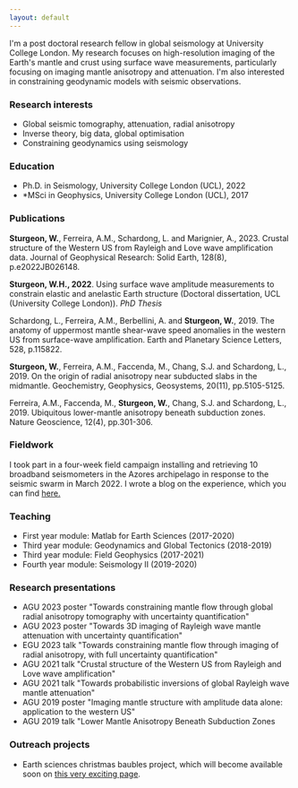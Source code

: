 ```yaml
---
layout: default
---
```


I'm a post doctoral research fellow in global seismology at University College London. My research focuses on high-resolution imaging of the Earth's mantle and crust using surface wave measurements, particularly focusing on imaging mantle anisotropy and attenuation. I'm also interested in constraining geodynamic models with seismic observations.

### Research interests

*   Global seismic tomography, attenuation, radial anisotropy
*   Inverse theory, big data, global optimisation
*   Constraining geodynamics using seismology

### Education

* Ph.D. in Seismology, University College London (UCL), 2022
* *MSci in Geophysics, University College London (UCL), 2017

### Publications

**Sturgeon, W.**, Ferreira, A.M., Schardong, L. and Marignier, A., 2023. Crustal structure of the Western US from Rayleigh and Love wave amplification data. Journal of Geophysical Research: Solid Earth, 128(8), p.e2022JB026148.

**Sturgeon, W.H., 2022**. Using surface wave amplitude measurements to constrain elastic and anelastic Earth structure (Doctoral dissertation, UCL (University College London)). _PhD Thesis_

Schardong, L., Ferreira, A.M., Berbellini, A. and **Sturgeon, W.**, 2019. The anatomy of uppermost mantle shear-wave speed anomalies in the western US from surface-wave amplification. Earth and Planetary Science Letters, 528, p.115822.

**Sturgeon, W.**, Ferreira, A.M., Faccenda, M., Chang, S.J. and Schardong, L., 2019. On the origin of radial anisotropy near subducted slabs in the midmantle. Geochemistry, Geophysics, Geosystems, 20(11), pp.5105-5125.

Ferreira, A.M., Faccenda, M., **Sturgeon, W.**, Chang, S.J. and Schardong, L., 2019. Ubiquitous lower-mantle anisotropy beneath subduction zones. Nature Geoscience, 12(4), pp.301-306.

### Fieldwork

I took part in a four-week field campaign installing and retrieving 10 broadband seismometers in the Azores archipelago in response to the seismic swarm in March 2022. I wrote a blog on the experience, which you can find <a href="https://blogs.egu.eu/divisions/sm/2023/01/09/azores-seismic-deployment-2022/" target="_blank">here.</a>

### Teaching

* First year module: Matlab for Earth Sciences (2017-2020)
* Third year module: Geodynamics and Global Tectonics (2018-2019)
* Third year module: Field Geophysics (2017-2021)
* Fourth year module: Seismology II (2019-2020)

### Research presentations

* AGU 2023 poster "Towards constraining mantle flow through global radial anisotropy tomography with uncertainty quantification"
* AGU 2023 poster "Towards 3D imaging of Rayleigh wave mantle attenuation with uncertainty quantification"
* EGU 2023 talk "Towards constraining mantle flow through imaging of radial anisotropy, with full uncertainty quantification"
* AGU 2021 talk "Crustal structure of the Western US from Rayleigh and Love wave amplification"
* AGU 2021 talk "Towards probabilistic inversions of global Rayleigh wave mantle attenuation"
* AGU 2019 poster "Imaging mantle structure with amplitude data alone: application to the western US"
* AGU 2019 talk "Lower Mantle Anisotropy Beneath Subduction Zones

### Outreach projects

* Earth sciences christmas baubles project, which will become available soon on [this very exciting page](./another-page.html).